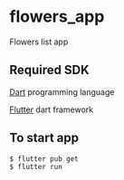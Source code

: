 # flowers_app

Flowers list app

## Required SDK
[Dart](https://dart.dev/get-dart)
programming language

[Flutter](https://docs.flutter.dev/get-started/install)
dart framework

## To start app
```
$ flutter pub get
$ flutter run
````
